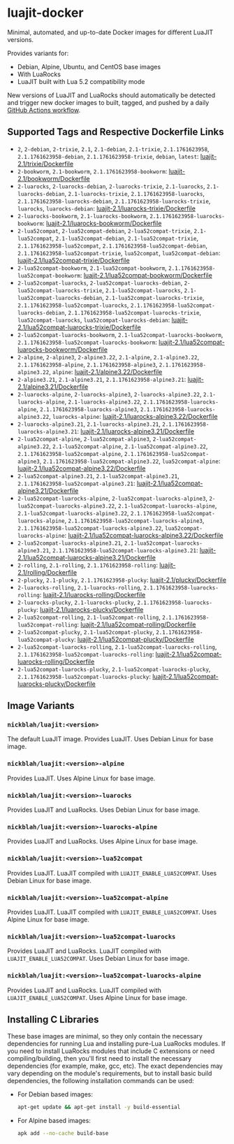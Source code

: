 # luajit-docker

Minimal, automated, and up-to-date Docker images for different LuaJIT versions.

Provides variants for:

- Debian, Alpine, Ubuntu, and CentOS base images
- With LuaRocks
- LuaJIT built with Lua 5.2 compatibility mode

New versions of LuaJIT and LuaRocks should automatically be detected and trigger new docker images to built, tagged, and pushed by a daily [GitHub Actions workflow](https://github.com/GUI/lua-docker/blob/main/.github/workflows/main.yml).

## Supported Tags and Respective Dockerfile Links

- `2`, `2-debian`, `2-trixie`, `2.1`, `2.1-debian`, `2.1-trixie`, `2.1.1761623958`, `2.1.1761623958-debian`, `2.1.1761623958-trixie`, `debian`, `latest`: [luajit-2.1/trixie/Dockerfile](https://github.com/GUI/lua-docker/blob/main/luajit-2.1/trixie/Dockerfile)
- `2-bookworm`, `2.1-bookworm`, `2.1.1761623958-bookworm`: [luajit-2.1/bookworm/Dockerfile](https://github.com/GUI/lua-docker/blob/main/luajit-2.1/bookworm/Dockerfile)
- `2-luarocks`, `2-luarocks-debian`, `2-luarocks-trixie`, `2.1-luarocks`, `2.1-luarocks-debian`, `2.1-luarocks-trixie`, `2.1.1761623958-luarocks`, `2.1.1761623958-luarocks-debian`, `2.1.1761623958-luarocks-trixie`, `luarocks`, `luarocks-debian`: [luajit-2.1/luarocks-trixie/Dockerfile](https://github.com/GUI/lua-docker/blob/main/luajit-2.1/luarocks-trixie/Dockerfile)
- `2-luarocks-bookworm`, `2.1-luarocks-bookworm`, `2.1.1761623958-luarocks-bookworm`: [luajit-2.1/luarocks-bookworm/Dockerfile](https://github.com/GUI/lua-docker/blob/main/luajit-2.1/luarocks-bookworm/Dockerfile)
- `2-lua52compat`, `2-lua52compat-debian`, `2-lua52compat-trixie`, `2.1-lua52compat`, `2.1-lua52compat-debian`, `2.1-lua52compat-trixie`, `2.1.1761623958-lua52compat`, `2.1.1761623958-lua52compat-debian`, `2.1.1761623958-lua52compat-trixie`, `lua52compat`, `lua52compat-debian`: [luajit-2.1/lua52compat-trixie/Dockerfile](https://github.com/GUI/lua-docker/blob/main/luajit-2.1/lua52compat-trixie/Dockerfile)
- `2-lua52compat-bookworm`, `2.1-lua52compat-bookworm`, `2.1.1761623958-lua52compat-bookworm`: [luajit-2.1/lua52compat-bookworm/Dockerfile](https://github.com/GUI/lua-docker/blob/main/luajit-2.1/lua52compat-bookworm/Dockerfile)
- `2-lua52compat-luarocks`, `2-lua52compat-luarocks-debian`, `2-lua52compat-luarocks-trixie`, `2.1-lua52compat-luarocks`, `2.1-lua52compat-luarocks-debian`, `2.1-lua52compat-luarocks-trixie`, `2.1.1761623958-lua52compat-luarocks`, `2.1.1761623958-lua52compat-luarocks-debian`, `2.1.1761623958-lua52compat-luarocks-trixie`, `lua52compat-luarocks`, `lua52compat-luarocks-debian`: [luajit-2.1/lua52compat-luarocks-trixie/Dockerfile](https://github.com/GUI/lua-docker/blob/main/luajit-2.1/lua52compat-luarocks-trixie/Dockerfile)
- `2-lua52compat-luarocks-bookworm`, `2.1-lua52compat-luarocks-bookworm`, `2.1.1761623958-lua52compat-luarocks-bookworm`: [luajit-2.1/lua52compat-luarocks-bookworm/Dockerfile](https://github.com/GUI/lua-docker/blob/main/luajit-2.1/lua52compat-luarocks-bookworm/Dockerfile)
- `2-alpine`, `2-alpine3`, `2-alpine3.22`, `2.1-alpine`, `2.1-alpine3.22`, `2.1.1761623958-alpine`, `2.1.1761623958-alpine3`, `2.1.1761623958-alpine3.22`, `alpine`: [luajit-2.1/alpine3.22/Dockerfile](https://github.com/GUI/lua-docker/blob/main/luajit-2.1/alpine3.22/Dockerfile)
- `2-alpine3.21`, `2.1-alpine3.21`, `2.1.1761623958-alpine3.21`: [luajit-2.1/alpine3.21/Dockerfile](https://github.com/GUI/lua-docker/blob/main/luajit-2.1/alpine3.21/Dockerfile)
- `2-luarocks-alpine`, `2-luarocks-alpine3`, `2-luarocks-alpine3.22`, `2.1-luarocks-alpine`, `2.1-luarocks-alpine3.22`, `2.1.1761623958-luarocks-alpine`, `2.1.1761623958-luarocks-alpine3`, `2.1.1761623958-luarocks-alpine3.22`, `luarocks-alpine`: [luajit-2.1/luarocks-alpine3.22/Dockerfile](https://github.com/GUI/lua-docker/blob/main/luajit-2.1/luarocks-alpine3.22/Dockerfile)
- `2-luarocks-alpine3.21`, `2.1-luarocks-alpine3.21`, `2.1.1761623958-luarocks-alpine3.21`: [luajit-2.1/luarocks-alpine3.21/Dockerfile](https://github.com/GUI/lua-docker/blob/main/luajit-2.1/luarocks-alpine3.21/Dockerfile)
- `2-lua52compat-alpine`, `2-lua52compat-alpine3`, `2-lua52compat-alpine3.22`, `2.1-lua52compat-alpine`, `2.1-lua52compat-alpine3.22`, `2.1.1761623958-lua52compat-alpine`, `2.1.1761623958-lua52compat-alpine3`, `2.1.1761623958-lua52compat-alpine3.22`, `lua52compat-alpine`: [luajit-2.1/lua52compat-alpine3.22/Dockerfile](https://github.com/GUI/lua-docker/blob/main/luajit-2.1/lua52compat-alpine3.22/Dockerfile)
- `2-lua52compat-alpine3.21`, `2.1-lua52compat-alpine3.21`, `2.1.1761623958-lua52compat-alpine3.21`: [luajit-2.1/lua52compat-alpine3.21/Dockerfile](https://github.com/GUI/lua-docker/blob/main/luajit-2.1/lua52compat-alpine3.21/Dockerfile)
- `2-lua52compat-luarocks-alpine`, `2-lua52compat-luarocks-alpine3`, `2-lua52compat-luarocks-alpine3.22`, `2.1-lua52compat-luarocks-alpine`, `2.1-lua52compat-luarocks-alpine3.22`, `2.1.1761623958-lua52compat-luarocks-alpine`, `2.1.1761623958-lua52compat-luarocks-alpine3`, `2.1.1761623958-lua52compat-luarocks-alpine3.22`, `lua52compat-luarocks-alpine`: [luajit-2.1/lua52compat-luarocks-alpine3.22/Dockerfile](https://github.com/GUI/lua-docker/blob/main/luajit-2.1/lua52compat-luarocks-alpine3.22/Dockerfile)
- `2-lua52compat-luarocks-alpine3.21`, `2.1-lua52compat-luarocks-alpine3.21`, `2.1.1761623958-lua52compat-luarocks-alpine3.21`: [luajit-2.1/lua52compat-luarocks-alpine3.21/Dockerfile](https://github.com/GUI/lua-docker/blob/main/luajit-2.1/lua52compat-luarocks-alpine3.21/Dockerfile)
- `2-rolling`, `2.1-rolling`, `2.1.1761623958-rolling`: [luajit-2.1/rolling/Dockerfile](https://github.com/GUI/lua-docker/blob/main/luajit-2.1/rolling/Dockerfile)
- `2-plucky`, `2.1-plucky`, `2.1.1761623958-plucky`: [luajit-2.1/plucky/Dockerfile](https://github.com/GUI/lua-docker/blob/main/luajit-2.1/plucky/Dockerfile)
- `2-luarocks-rolling`, `2.1-luarocks-rolling`, `2.1.1761623958-luarocks-rolling`: [luajit-2.1/luarocks-rolling/Dockerfile](https://github.com/GUI/lua-docker/blob/main/luajit-2.1/luarocks-rolling/Dockerfile)
- `2-luarocks-plucky`, `2.1-luarocks-plucky`, `2.1.1761623958-luarocks-plucky`: [luajit-2.1/luarocks-plucky/Dockerfile](https://github.com/GUI/lua-docker/blob/main/luajit-2.1/luarocks-plucky/Dockerfile)
- `2-lua52compat-rolling`, `2.1-lua52compat-rolling`, `2.1.1761623958-lua52compat-rolling`: [luajit-2.1/lua52compat-rolling/Dockerfile](https://github.com/GUI/lua-docker/blob/main/luajit-2.1/lua52compat-rolling/Dockerfile)
- `2-lua52compat-plucky`, `2.1-lua52compat-plucky`, `2.1.1761623958-lua52compat-plucky`: [luajit-2.1/lua52compat-plucky/Dockerfile](https://github.com/GUI/lua-docker/blob/main/luajit-2.1/lua52compat-plucky/Dockerfile)
- `2-lua52compat-luarocks-rolling`, `2.1-lua52compat-luarocks-rolling`, `2.1.1761623958-lua52compat-luarocks-rolling`: [luajit-2.1/lua52compat-luarocks-rolling/Dockerfile](https://github.com/GUI/lua-docker/blob/main/luajit-2.1/lua52compat-luarocks-rolling/Dockerfile)
- `2-lua52compat-luarocks-plucky`, `2.1-lua52compat-luarocks-plucky`, `2.1.1761623958-lua52compat-luarocks-plucky`: [luajit-2.1/lua52compat-luarocks-plucky/Dockerfile](https://github.com/GUI/lua-docker/blob/main/luajit-2.1/lua52compat-luarocks-plucky/Dockerfile)

## Image Variants

### `nickblah/luajit:<version>`
The default LuaJIT image. Provides LuaJIT. Uses Debian Linux for base image.

### `nickblah/luajit:<version>-alpine`
Provides LuaJIT. Uses Alpine Linux for base image.

### `nickblah/luajit:<version>-luarocks`
Provides LuaJIT and LuaRocks. Uses Debian Linux for base image.

### `nickblah/luajit:<version>-luarocks-alpine`
Provides LuaJIT and LuaRocks. Uses Alpine Linux for base image.

### `nickblah/luajit:<version>-lua52compat`
Provides LuaJIT. LuaJIT compiled with `LUAJIT_ENABLE_LUA52COMPAT`. Uses Debian Linux for base image.

### `nickblah/luajit:<version>-lua52compat-alpine`
Provides LuaJIT. LuaJIT compiled with `LUAJIT_ENABLE_LUA52COMPAT`. Uses Alpine Linux for base image.

### `nickblah/luajit:<version>-lua52compat-luarocks`
Provides LuaJIT and LuaRocks. LuaJIT compiled with `LUAJIT_ENABLE_LUA52COMPAT`. Uses Debian Linux for base image.

### `nickblah/luajit:<version>-lua52compat-luarocks-alpine`
Provides LuaJIT and LuaRocks. LuaJIT compiled with `LUAJIT_ENABLE_LUA52COMPAT`. Uses Alpine Linux for base image.

## Installing C Libraries

These base images are minimal, so they only contain the necessary dependencies for running Lua and installing pure-Lua LuaRocks modules. If you need to install LuaRocks modules that include C extensions or need compiling/building, then you'll first need to install the necessary dependencies (for example, make, gcc, etc). The exact dependencies may vary depending on the module's requirements, but to install basic build dependencies, the following installation commands can be used:

- For Debian based images:
    ```sh
    apt-get update && apt-get install -y build-essential
    ```
- For Alpine based images:
    ```sh
    apk add --no-cache build-base
    ```
